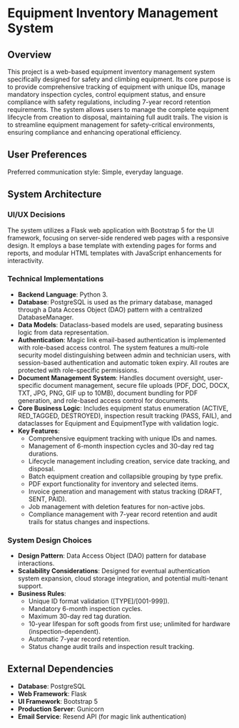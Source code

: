 # Equipment Inventory Management System

## Overview
This project is a web-based equipment inventory management system specifically designed for safety and climbing equipment. Its core purpose is to provide comprehensive tracking of equipment with unique IDs, manage mandatory inspection cycles, control equipment status, and ensure compliance with safety regulations, including 7-year record retention requirements. The system allows users to manage the complete equipment lifecycle from creation to disposal, maintaining full audit trails. The vision is to streamline equipment management for safety-critical environments, ensuring compliance and enhancing operational efficiency.

## User Preferences
Preferred communication style: Simple, everyday language.

## System Architecture

### UI/UX Decisions
The system utilizes a Flask web application with Bootstrap 5 for the UI framework, focusing on server-side rendered web pages with a responsive design. It employs a base template with extending pages for forms and reports, and modular HTML templates with JavaScript enhancements for interactivity.

### Technical Implementations
- **Backend Language**: Python 3.
- **Database**: PostgreSQL is used as the primary database, managed through a Data Access Object (DAO) pattern with a centralized DatabaseManager.
- **Data Models**: Dataclass-based models are used, separating business logic from data representation.
- **Authentication**: Magic link email-based authentication is implemented with role-based access control. The system features a multi-role security model distinguishing between admin and technician users, with session-based authentication and automatic token expiry. All routes are protected with role-specific permissions.
- **Document Management System**: Handles document oversight, user-specific document management, secure file uploads (PDF, DOC, DOCX, TXT, JPG, PNG, GIF up to 10MB), document bundling for PDF generation, and role-based access control for documents.
- **Core Business Logic**: Includes equipment status enumeration (ACTIVE, RED_TAGGED, DESTROYED), inspection result tracking (PASS, FAIL), and dataclasses for Equipment and EquipmentType with validation logic.
- **Key Features**:
    - Comprehensive equipment tracking with unique IDs and names.
    - Management of 6-month inspection cycles and 30-day red tag durations.
    - Lifecycle management including creation, service date tracking, and disposal.
    - Batch equipment creation and collapsible grouping by type prefix.
    - PDF export functionality for inventory and selected items.
    - Invoice generation and management with status tracking (DRAFT, SENT, PAID).
    - Job management with deletion features for non-active jobs.
    - Compliance management with 7-year record retention and audit trails for status changes and inspections.

### System Design Choices
- **Design Pattern**: Data Access Object (DAO) pattern for database interactions.
- **Scalability Considerations**: Designed for eventual authentication system expansion, cloud storage integration, and potential multi-tenant support.
- **Business Rules**:
    - Unique ID format validation ([TYPE]/[001-999]).
    - Mandatory 6-month inspection cycles.
    - Maximum 30-day red tag duration.
    - 10-year lifespan for soft goods from first use; unlimited for hardware (inspection-dependent).
    - Automatic 7-year record retention.
    - Status change audit trails and inspection result tracking.

## External Dependencies

- **Database**: PostgreSQL
- **Web Framework**: Flask
- **UI Framework**: Bootstrap 5
- **Production Server**: Gunicorn
- **Email Service**: Resend API (for magic link authentication)